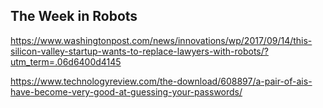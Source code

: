 ## The Week in Robots

https://www.washingtonpost.com/news/innovations/wp/2017/09/14/this-silicon-valley-startup-wants-to-replace-lawyers-with-robots/?utm_term=.06d6400d4145

https://www.technologyreview.com/the-download/608897/a-pair-of-ais-have-become-very-good-at-guessing-your-passwords/
